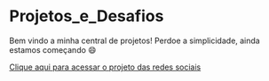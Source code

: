  # Projetos_e_Desafios
    
Bem vindo a minha central de projetos!
Perdoe a simplicidade, ainda estamos começando 😄

<a href="https://lucianorreis.github.io/Projetos_e_Desafios/Projeto%20Redes%20Sociais/index.html" target="_blank">Clique aqui para acessar o projeto das redes sociais</a>



